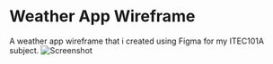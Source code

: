 # Weather App Wireframe
A weather app wireframe that i created using Figma for my ITEC101A subject.
![Screenshot](https://github.com/AvB2002/weather-app-wireframe/blob/master/Weather_App_Wireframe/Weather_App_Wireframe.jpg)
